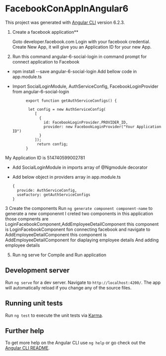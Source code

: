 # FacebookConAppInAngular6

This project was generated with [Angular CLI](https://github.com/angular/angular-cli) version 6.2.3.

1. Create a facebook application**

    Goto developer.facebook.com
    Login with your facebook credential.
    Create New App, it will give you an Application ID for your new App.    
2. Run this command  angular-6-social-login in command prompt for connect application to Facebook
  - npm install --save angular-6-social-login 
  Add bellow code in app.module.ts
  - Import SocialLoginModule, AuthServiceConfig, FacebookLoginProvider from angular-6-social-login 
             
              export function getAuthServiceConfigs() {

               let config = new AuthServiceConfig(
                  [
                    {
                      id: FacebookLoginProvider.PROVIDER_ID,
                      provider: new FacebookLoginProvider("Your Application ID")
                    }
                  ]);
                   return config;
              }
              
   My  Application ID  is 514740599002781
  - Add SocialLoginModule in imports array of @Ngmodule decorator
  - Add below object in providers array in app.module.ts
    
        {
          provide: AuthServiceConfig,
          useFactory: getAuthServiceConfigs
        }
        
 
  3 Create the components
  Run `ng generate component component-name` to generate a new componennt
   I creted two components in this application
   those compnents are LoginFacebookComponent,AddEmployeeDetailComponent
    this component is LoginFacebookComponent fon connecting facebook and navigate to AddEmployeeDetailComponent
    this component is AddEmployeeDetailComponent for diaplaying employee details And adding employee details
          
 5. Run ng serve for Compile and Run application

## Development server

Run `ng serve` for a dev server. Navigate to `http://localhost:4200/`. The app will automatically reload if you change any of the source files.

## Running unit tests

Run `ng test` to execute the unit tests via [Karma](https://karma-runner.github.io).

## Further help

To get more help on the Angular CLI use `ng help` or go check out the [Angular CLI README](https://github.com/angular/angular-cli/blob/master/README.md).

